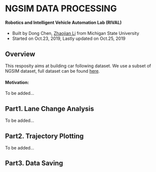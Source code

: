 
NGSIM DATA PROCESSING
===============
#### Robotics and Intelligent Vehicle Automation Lab (RIVAL)
- Built by Dong Chen, [Zhaojian Li](https://www.egr.msu.edu/rival/) from Michigan State University
- Started on Oct.23, 2019, Lastly updated on Oct.25, 2019

Overview
-------

This resposity aims at building car following dataset. We use a subset of NGSIM dataset, full dataset can be found [here](https://data.transportation.gov/Automobiles/Next-Generation-Simulation-NGSIM-Vehicle-Trajector/8ect-6jqj).

#### Motivation:
To be added...

Part1. Lane Change Analysis
-------

To be added...


Part2. Trajectory Plotting
-------

To be added...


Part3. Data Saving
-------
